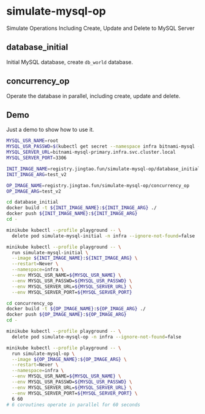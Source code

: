 # simulate-mysql-op

Simulate Operations Including Create, Update and Delete to MySQL Server

## database_initial

Initial MySQL database, create `db_world` database.

## concurrency_op

Operate the database in parallel, including create, update and delete.


## Demo

Just a demo to show how to use it.

```bash
MYSQL_USR_NAME=root
MYSQL_USR_PASSWD=$(kubectl get secret --namespace infra bitnami-mysql -o jsonpath="{.data.mysql-root-password}" | base64 -d)
MYSQL_SERVER_URL=bitnami-mysql-primary.infra.svc.cluster.local
MYSQL_SERVER_PORT=3306

INIT_IMAGE_NAME=registry.jingtao.fun/simulate-mysql-op/database_initial
INIT_IMAGE_ARG=test_v2

OP_IMAGE_NAME=registry.jingtao.fun/simulate-mysql-op/concurrency_op
OP_IMAGE_ARG=test_v2

cd database_initial
docker build -t ${INIT_IMAGE_NAME}:${INIT_IMAGE_ARG} ./
docker push ${INIT_IMAGE_NAME}:${INIT_IMAGE_ARG}
cd -

minikube kubectl --profile playground -- \
  delete pod simulate-mysql-initial -n infra --ignore-not-found=false

minikube kubectl --profile playground -- \
  run simulate-mysql-initial \
  --image ${INIT_IMAGE_NAME}:${INIT_IMAGE_ARG} \
  --restart=Never \
  --namespace=infra \
  --env MYSQL_USR_NAME=${MYSQL_USR_NAME} \
  --env MYSQL_USR_PASSWD=${MYSQL_USR_PASSWD} \
  --env MYSQL_SERVER_URL=${MYSQL_SERVER_URL} \
  --env MYSQL_SERVER_PORT=${MYSQL_SERVER_PORT} 

cd concurrency_op
docker build -t ${OP_IMAGE_NAME}:${OP_IMAGE_ARG} ./
docker push ${OP_IMAGE_NAME}:${OP_IMAGE_ARG}
cd -

minikube kubectl --profile playground -- \
  delete pod simulate-mysql-op -n infra --ignore-not-found=false

minikube kubectl --profile playground -- \
  run simulate-mysql-op \
  --image ${OP_IMAGE_NAME}:${OP_IMAGE_ARG} \
  --restart=Never \
  --namespace=infra \
  --env MYSQL_USR_NAME=${MYSQL_USR_NAME} \
  --env MYSQL_USR_PASSWD=${MYSQL_USR_PASSWD} \
  --env MYSQL_SERVER_URL=${MYSQL_SERVER_URL} \
  --env MYSQL_SERVER_PORT=${MYSQL_SERVER_PORT} \
  6 60
# 6 coroutines operate in parallel for 60 seconds
```